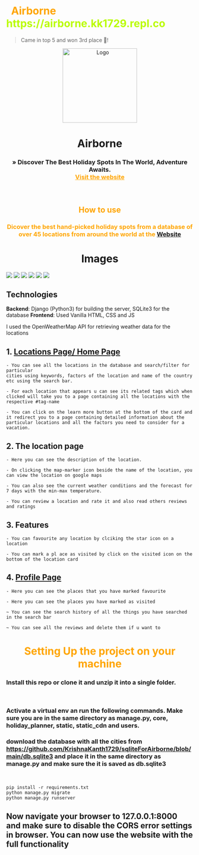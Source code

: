 <h1 style="color: orange">&nbsp; Airborne <span style="color: #bafc03;">https://airborne.kk1729.repl.co</span></h1>

> Came in top 5 and won 3rd place 🥳!

<p align="center">
  <a href="https://github.com/othneildrew/Best-README-Template">
    <img src="aeroplane.png" alt="Logo" width="200" height="200">
  </a>

  <h1 align="center">Airborne</h3>

  <h3 align="center">
     &raquo; Discover The Best Holiday Spots In The World, Adventure Awaits.
    <br />
    <a href="https://airborne.kk1729.repl.co/" style="color: orange"><strong>Visit the website</strong></a>
    
</p>
<br >

<h2 align="center" style="color: orange">How to use</h1>

<h3 align="center" style="color: orange"> Dicover the best hand-picked holiday spots from a database of over 45 locations from around the world at the <a href="https://airborne.kk1729.repl.co/">Website</a></h3>

<h1 align="center" >Images</h1>
<img src="images/Screenshot (93).png" >
<img src="images/Screenshot (95).png" >
<img src="images/Screenshot (97).png" >
<img src="images/Screenshot (100).png" >
<img src="images/Screenshot (101).png" >
<img src="images/Screenshot (94).png" >

## Technologies
**Backend**: Django (Python3) for building the server,  SQLite3 for the database
**Frontend**: Used Vanilla HTML, CSS and JS

I used the OpenWeatherMap API for retrieving weather data for the locations

## 1. [Locations Page/ Home Page](https://airborne.kk1729.repl.co/all)

    - You can see all the locations in the database and search/filter for particular
    cities using keywords, factors of the location and name of the country etc using the search bar.

    - For each location that appears u can see its related tags which when clicked will take you to a page containing all the locations with the respective #tag-name

    - You can click on the learn more button at the bottom of the card and it redirect you to a page containing detailed information about the particular locations and all the factors you need to consider for a vacation.

## 2. The location page

    - Here you can see the description of the location.

    - On clicking the map-marker icon beside the name of the location, you can view the location on google maps

    - You can also see the current weather conditions and the forecast for 7 days with the min-max temperature.

    - You can review a location and rate it and also read others reviews and ratings

## 3. Features

    - You can favourite any location by clciking the star icon on a location

    - You can mark a pl ace as visited by click on the visited icon on the bottom of the location card

## 4. [Profile Page](https://airborne.kk1729.repl.co/users/profile)

    - Here you can see the places that you have marked favourite

    - Here you can see the places you have marked as visited

    ~ You can see the search history of all the things you have searched in the search bar

    ~ You can see all the reviews and delete them if u want to

<h1 style="color: orange" align="center">
    Setting Up the project on your machine  
</h1>


### Install this repo or clone it and unzip it into a single folder.

<br >

### Activate a virtual env an run the following commands. Make sure you are in the same directory as manage.py, core, holiday_planner, static, static_cdn and users.

### download the database with all the cities from https://github.com/KrishnaKanth1729/sqliteForAirborne/blob/main/db.sqlite3 and place it in the same directory as manage.py and make sure the it is saved as db.sqlite3

<br >

```
pip install -r requirements.txt
python manage.py migrate
python manage.py runserver
```

## Now navigate your browser to 127.0.0.1:8000 and make sure to disable the CORS error settings in browser. You can now use the website with the full functionality
